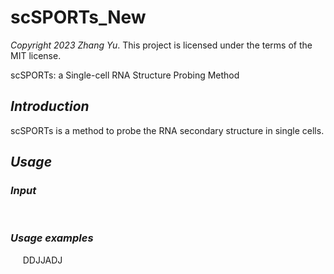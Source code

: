 # scSPORTs_New
*Copyright 2023 Zhang Yu*. This project is licensed under the terms of the MIT license.

scSPORTs: a Single-cell RNA Structure Probing Method

## *Introduction*

scSPORTs is a method to probe the RNA secondary structure in single cells. 

## *Usage*
### *Input*
<!-- #### -->&nbsp;&nbsp;&nbsp;&nbsp;
### *Usage examples*

&nbsp;&nbsp;&nbsp;&nbsp;
DDJJADJ
